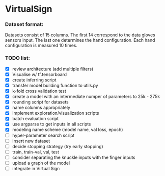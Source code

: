 # VirtualSign

### Dataset format:
Datasets consist of 15 columns. The first 14 correspond to the data gloves sensors input. The last one determines the hand configuration. Each hand configuration is measured 10 times.

### TODO list:
- [x] review architecture (add multiple filters)
- [x] Visualise w/ tf.tensorboard
- [x] create inferring script
- [x] transfer model building function to utils.py
- [x] k-fold cross validation test
- [x] create a model with an intermediate numper of parameters to 25k - 275k
- [x] rounding script for datasets
- [x] name columns appropriately
- [x] implement exploration/visualization scripts
- [x] batch evaluation script
- [x] use argparse to get inputs in all scripts
- [x] modeling name scheme (model name, val loss, epoch)
- [ ] hyper-parameter search script
- [ ] insert new dataset
- [ ] decide stopping strategy (try early stopping)
- [ ] train, train-val, val, test
- [ ] consider separating the knuckle inputs with the finger inputs
- [ ] upload a graph of the model
- [ ] integrate in Virtual Sign
